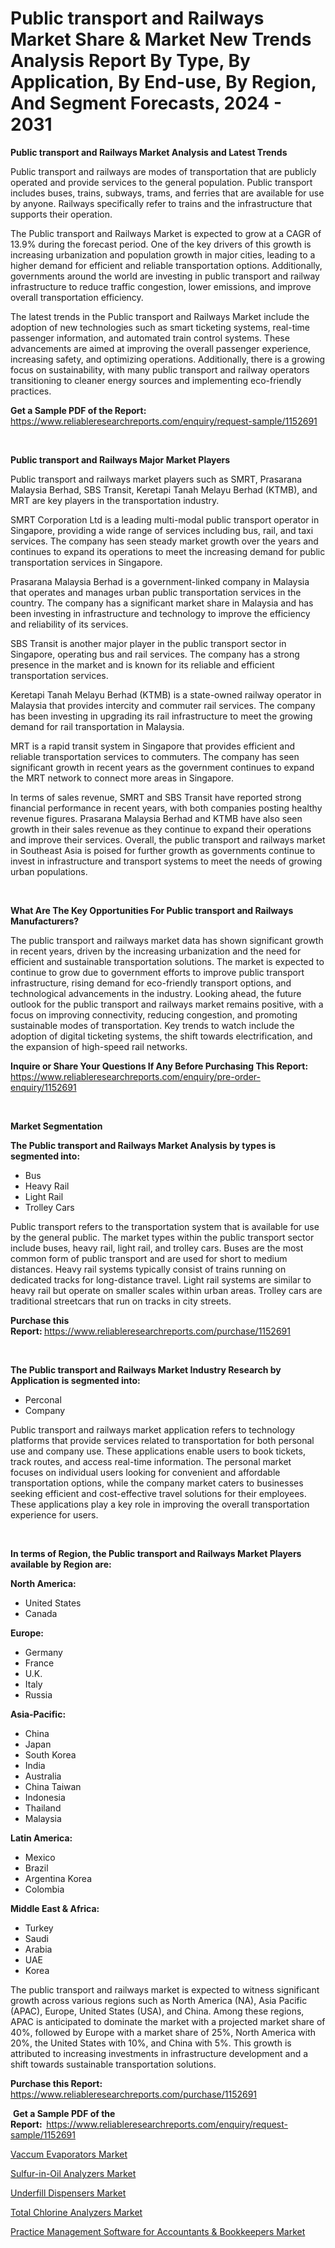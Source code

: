 <p><h1>Public transport and Railways Market Share & Market New Trends Analysis Report By Type, By Application, By End-use, By Region, And Segment Forecasts, 2024 - 2031</h1></p><p><strong>Public transport and Railways Market Analysis and Latest Trends</strong></p>
<p><p>Public transport and railways are modes of transportation that are publicly operated and provide services to the general population. Public transport includes buses, trains, subways, trams, and ferries that are available for use by anyone. Railways specifically refer to trains and the infrastructure that supports their operation.</p><p>The Public transport and Railways Market is expected to grow at a CAGR of 13.9% during the forecast period. One of the key drivers of this growth is increasing urbanization and population growth in major cities, leading to a higher demand for efficient and reliable transportation options. Additionally, governments around the world are investing in public transport and railway infrastructure to reduce traffic congestion, lower emissions, and improve overall transportation efficiency.</p><p>The latest trends in the Public transport and Railways Market include the adoption of new technologies such as smart ticketing systems, real-time passenger information, and automated train control systems. These advancements are aimed at improving the overall passenger experience, increasing safety, and optimizing operations. Additionally, there is a growing focus on sustainability, with many public transport and railway operators transitioning to cleaner energy sources and implementing eco-friendly practices.</p></p>
<p><strong>Get a Sample PDF of the Report:&nbsp;</strong> <a href="https://www.reliableresearchreports.com/enquiry/request-sample/1152691">https://www.reliableresearchreports.com/enquiry/request-sample/1152691</a></p>
<p>&nbsp;</p>
<p><strong>Public transport and Railways Major Market Players</strong></p>
<p><p>Public transport and railways market players such as SMRT, Prasarana Malaysia Berhad, SBS Transit, Keretapi Tanah Melayu Berhad (KTMB), and MRT are key players in the transportation industry. </p><p>SMRT Corporation Ltd is a leading multi-modal public transport operator in Singapore, providing a wide range of services including bus, rail, and taxi services. The company has seen steady market growth over the years and continues to expand its operations to meet the increasing demand for public transportation services in Singapore.</p><p>Prasarana Malaysia Berhad is a government-linked company in Malaysia that operates and manages urban public transportation services in the country. The company has a significant market share in Malaysia and has been investing in infrastructure and technology to improve the efficiency and reliability of its services.</p><p>SBS Transit is another major player in the public transport sector in Singapore, operating bus and rail services. The company has a strong presence in the market and is known for its reliable and efficient transportation services.</p><p>Keretapi Tanah Melayu Berhad (KTMB) is a state-owned railway operator in Malaysia that provides intercity and commuter rail services. The company has been investing in upgrading its rail infrastructure to meet the growing demand for rail transportation in Malaysia.</p><p>MRT is a rapid transit system in Singapore that provides efficient and reliable transportation services to commuters. The company has seen significant growth in recent years as the government continues to expand the MRT network to connect more areas in Singapore.</p><p>In terms of sales revenue, SMRT and SBS Transit have reported strong financial performance in recent years, with both companies posting healthy revenue figures. Prasarana Malaysia Berhad and KTMB have also seen growth in their sales revenue as they continue to expand their operations and improve their services. Overall, the public transport and railways market in Southeast Asia is poised for further growth as governments continue to invest in infrastructure and transport systems to meet the needs of growing urban populations.</p></p>
<p>&nbsp;</p>
<p><strong>What Are The Key Opportunities For Public transport and Railways Manufacturers?</strong></p>
<p><p>The public transport and railways market data has shown significant growth in recent years, driven by the increasing urbanization and the need for efficient and sustainable transportation solutions. The market is expected to continue to grow due to government efforts to improve public transport infrastructure, rising demand for eco-friendly transport options, and technological advancements in the industry. Looking ahead, the future outlook for the public transport and railways market remains positive, with a focus on improving connectivity, reducing congestion, and promoting sustainable modes of transportation. Key trends to watch include the adoption of digital ticketing systems, the shift towards electrification, and the expansion of high-speed rail networks.</p></p>
<p><strong>Inquire or Share Your Questions If Any Before Purchasing This Report:</strong> <a href="https://www.reliableresearchreports.com/enquiry/pre-order-enquiry/1152691">https://www.reliableresearchreports.com/enquiry/pre-order-enquiry/1152691</a></p>
<p>&nbsp;</p>
<p><strong>Market Segmentation</strong></p>
<p><strong>The Public transport and Railways Market Analysis by types is segmented into:</strong></p>
<p><ul><li>Bus</li><li>Heavy Rail</li><li>Light Rail</li><li>Trolley Cars</li></ul></p>
<p><p>Public transport refers to the transportation system that is available for use by the general public. The market types within the public transport sector include buses, heavy rail, light rail, and trolley cars. Buses are the most common form of public transport and are used for short to medium distances. Heavy rail systems typically consist of trains running on dedicated tracks for long-distance travel. Light rail systems are similar to heavy rail but operate on smaller scales within urban areas. Trolley cars are traditional streetcars that run on tracks in city streets.</p></p>
<p><strong>Purchase this Report:&nbsp;</strong><a href="https://www.reliableresearchreports.com/purchase/1152691">https://www.reliableresearchreports.com/purchase/1152691</a></p>
<p>&nbsp;</p>
<p><strong>The Public transport and Railways Market Industry Research by Application is segmented into:</strong></p>
<p><ul><li>Perconal</li><li>Company</li></ul></p>
<p><p>Public transport and railways market application refers to technology platforms that provide services related to transportation for both personal use and company use. These applications enable users to book tickets, track routes, and access real-time information. The personal market focuses on individual users looking for convenient and affordable transportation options, while the company market caters to businesses seeking efficient and cost-effective travel solutions for their employees. These applications play a key role in improving the overall transportation experience for users.</p></p>
<p>&nbsp;</p>
<p><strong>In terms of Region, the Public transport and Railways Market Players available by Region are:</strong></p>
<p>
    <p> <strong> North America: </strong>
        <ul>
            <li>United States</li>
            <li>Canada</li>
        </ul>
        </p> 
    <p> <strong> Europe: </strong>
        <ul>
            <li>Germany</li>
            <li>France</li>
            <li>U.K.</li>
            <li>Italy</li>
            <li>Russia</li>
        </ul>
        </p> 
    <p> <strong> Asia-Pacific: </strong>
        <ul>
            <li>China</li>
            <li>Japan</li>
            <li>South Korea</li>
            <li>India</li>
            <li>Australia</li>
            <li>China Taiwan</li>
            <li>Indonesia</li>
            <li>Thailand</li>
            <li>Malaysia</li>
        </ul>
        </p> 
    <p> <strong> Latin America: </strong>
        <ul>
            <li>Mexico</li>
            <li>Brazil</li>
            <li>Argentina Korea</li>
            <li>Colombia</li>
        </ul>
        </p> 
    <p> <strong> Middle East & Africa: </strong>
        <ul>
            <li>Turkey</li>
            <li>Saudi</li>
            <li>Arabia</li>
            <li>UAE</li>
            <li>Korea</li>
        </ul>
    </p>
    </p>
<p><p>The public transport and railways market is expected to witness significant growth across various regions such as North America (NA), Asia Pacific (APAC), Europe, United States (USA), and China. Among these regions, APAC is anticipated to dominate the market with a projected market share of 40%, followed by Europe with a market share of 25%, North America with 20%, the United States with 10%, and China with 5%. This growth is attributed to increasing investments in infrastructure development and a shift towards sustainable transportation solutions.</p></p>
<p><strong>Purchase this Report: </strong><a href="https://www.reliableresearchreports.com/purchase/1152691">https://www.reliableresearchreports.com/purchase/1152691</a></p>
<p>&nbsp;<strong>Get a Sample PDF of the Report:&nbsp;&nbsp;</strong><a href="https://www.reliableresearchreports.com/enquiry/request-sample/1152691">https://www.reliableresearchreports.com/enquiry/request-sample/1152691</a></p>
<p><strong></strong></p>
<p><p><a href="https://medium.com/@tommiesmith8654/vaccum-evaporators-market-exploring-market-share-market-trends-and-future-growth-0ac845b665bd">Vaccum Evaporators Market</a></p><p><a href="https://medium.com/@tommiesmith8654/sulfur-in-oil-analyzers-market-the-key-to-successful-business-strategy-forecast-till-2031-89a807d64229">Sulfur-in-Oil Analyzers Market</a></p><p><a href="https://medium.com/@tommiesmith8654/underfill-dispensers-market-trends-forecast-and-competitive-analysis-to-2031-582fdb107fe9">Underfill Dispensers Market</a></p><p><a href="https://medium.com/@tommiesmith8654/total-chlorine-analyzers-market-analysis-and-sze-forecasted-for-period-from-2024-to-2031-e3532a9f4dc0">Total Chlorine Analyzers Market</a></p><p><a href="https://github.com/moyahfrancoestellec51j635wcx/Market-Research-Report-List-1/blob/main/practice-management-software-for-accountants-bookkeepers-market.md">Practice Management Software for Accountants & Bookkeepers Market</a></p></p>
